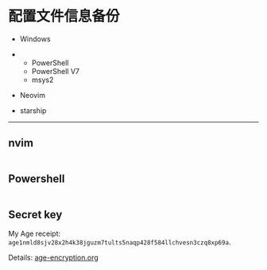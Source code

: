 # 配置文件信息备份

- Windows
- - PowerShell
  - PowerShell V7
  - msys2

- Neovim

- starship

---

## nvim

```bash

```

## Powershell

```powershell
```

## Secret key

My Age receipt: `age1nmld8sjv28x2h4k38jguzm7tults5naqp428f584llchvesn3czq8xp69a`.

Details: [age-encryption.org](https://age-encryption.org/)


